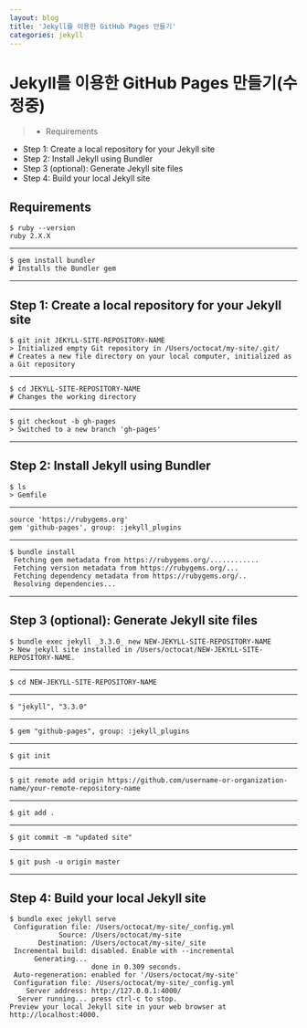```yaml
---
layout: blog
title: 'Jekyll를 이용한 GitHub Pages 만들기'
categories: jekyll
---
```


# Jekyll를 이용한 GitHub Pages 만들기(수정중)

> - Requirements
- Step 1: Create a local repository for your Jekyll site
- Step 2: Install Jekyll using Bundler
- Step 3 (optional): Generate Jekyll site files
- Step 4: Build your local Jekyll site

## Requirements
	$ ruby --version
	ruby 2.X.X

------------



    $ gem install bundler
    # Installs the Bundler gem

------------

## Step 1: Create a local repository for your Jekyll site

	$ git init JEKYLL-SITE-REPOSITORY-NAME
	> Initialized empty Git repository in /Users/octocat/my-site/.git/
	# Creates a new file directory on your local computer, initialized as a Git repository

------------
	$ cd JEKYLL-SITE-REPOSITORY-NAME
	# Changes the working directory


------------


	$ git checkout -b gh-pages
	> Switched to a new branch 'gh-pages'

------------
## Step 2: Install Jekyll using Bundler

	$ ls
	> Gemfile

------------
	source 'https://rubygems.org'
	gem 'github-pages', group: :jekyll_plugins

------------



	$ bundle install
	 Fetching gem metadata from https://rubygems.org/............
	 Fetching version metadata from https://rubygems.org/...
	 Fetching dependency metadata from https://rubygems.org/..
	 Resolving dependencies...

------------

## Step 3 (optional): Generate Jekyll site files
	$ bundle exec jekyll _3.3.0_ new NEW-JEKYLL-SITE-REPOSITORY-NAME
	> New jekyll site installed in /Users/octocat/NEW-JEKYLL-SITE-REPOSITORY-NAME.

------------


	$ cd NEW-JEKYLL-SITE-REPOSITORY-NAME

------------
	$ "jekyll", "3.3.0"
------------
	$ gem "github-pages", group: :jekyll_plugins

------------
	$ git init

------------


	$ git remote add origin https://github.com/username-or-organization-name/your-remote-repository-name


------------


	$ git add .

------------
	$ git commit -m "updated site"

------------
	$ git push -u origin master

------------
## Step 4: Build your local Jekyll site

	$ bundle exec jekyll serve
	 Configuration file: /Users/octocat/my-site/_config.yml
	            Source: /Users/octocat/my-site
	       Destination: /Users/octocat/my-site/_site
	 Incremental build: disabled. Enable with --incremental
	      Generating...
	                    done in 0.309 seconds.
	 Auto-regeneration: enabled for '/Users/octocat/my-site'
	 Configuration file: /Users/octocat/my-site/_config.yml
	    Server address: http://127.0.0.1:4000/
	  Server running... press ctrl-c to stop.
	Preview your local Jekyll site in your web browser at http://localhost:4000.
